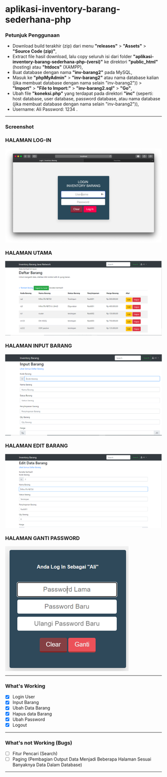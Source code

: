 # aplikasi-inventory-barang-sederhana-php


### Petunjuk Penggunaan

- Download build terakhir (zip) dari menu <b>"releases"</b> > <b>"Assets"</b> > <b>"Source Code (zip)"</b>,
- Extract file hasil download, lalu copy seluruh isi dari folder <b>"aplikasi-inventory-barang-sederhana-php-(versi)"</b> ke direktori <b>"public_html"</b> (hosting) atau <b>"htdocs"</b> (XAMPP),
- Buat database dengan nama <b>"inv-barang2"</b> pada MySQL,
- Masuk ke <b>"phpMyAdmin"</b> > <b>"inv-barang2"</b> atau nama database kalian (jika membuat database dengan nama selain "inv-barang2")) > <b>"Import"</b> > <b>"File to Import:"</b> > <b>"inv-barang2.sql"</b> > <b>"Go"</b>,
- Ubah file <b>"koneksi.php"</b> yang terdapat pada direktori <b>"inc"</b> (seperti: host database, user database, password database, atau nama database (jika membuat database dengan nama selain "inv-barang2")),
- Username: Ali Password: 1234 .

---

### Screenshot

### HALAMAN LOG-IN

<img src="/Screenshot/login.png?raw=true" alt="Halaman Login" align="center">

### HALAMAN UTAMA

<img src="/Screenshot/halaman-utama.png?raw=true" alt="Halaman Utama" align="center">

### HALAMAN INPUT BARANG

<img src="/Screenshot/input-barang.png?raw=true" alt="Halaman Input Barang" align="center">

### HALAMAN EDIT BARANG

<img src="/Screenshot/edit-data-barang.png?raw=true" alt="Halaman Edit Data Barang" align="center">

### HALAMAN GANTI PASSWORD

<img src="/Screenshot/ganti-password.png?raw=true" alt="Halaman Ganti Password" align="center">

---

### What's Working

- [x] Login User
- [x] Input Barang
- [x] Ubah Data Barang
- [x] Hapus data Barang
- [x] Ubah Password
- [x] Logout

---

### What's not Working (Bugs)

- [ ] Fitur Pencari (Search)
- [ ] Paging (Pembagian Output Data Menjadi Beberapa Halaman Sesuai Banyaknya Data Dalam Database)

---

